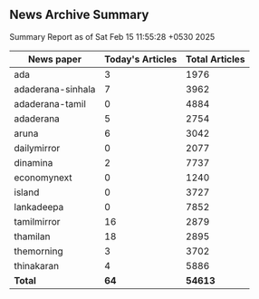 <!-- @format -->
## News Archive Summary

Summary Report as of Sat Feb 15 11:55:28 +0530 2025

| News paper         | Today's Articles | Total Articles |
|--------------------|------------------|----------------|
| ada               | 3          | 1976        |
| adaderana-sinhala               | 7          | 3962        |
| adaderana-tamil               | 0          | 4884        |
| adaderana               | 5          | 2754        |
| aruna               | 6          | 3042        |
| dailymirror               | 0          | 2077        |
| dinamina               | 2          | 7737        |
| economynext               | 0          | 1240        |
| island               | 0          | 3727        |
| lankadeepa               | 0          | 7852        |
| tamilmirror               | 16          | 2879        |
| thamilan               | 18          | 2895        |
| themorning               | 3          | 3702        |
| thinakaran               | 4          | 5886        |
| **Total**          | **64**      | **54613** |

